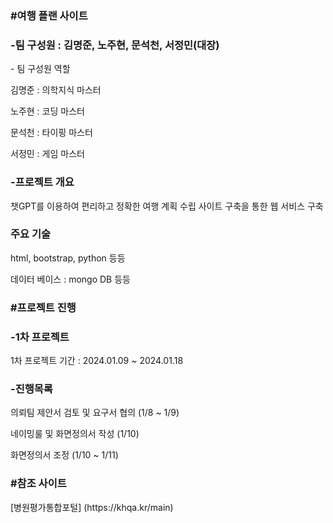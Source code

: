 ### #여행 플랜 사이트

### -팀 구성원 : 김명준, 노주현, 문석천, 서정민(대장)

<p> - 팀 구성원 역할 </p>
<p> 김명준 : 의학지식 마스터 </p>
<p> 노주현 : 코딩 마스터 </p>
<p> 문석천 : 타이핑 마스터 </p>
<p> 서정민 : 게임 마스터 </p>

### -프로젝트 개요
<p> 챗GPT를 이용하여 편리하고 정확한 여행 계획 수립 사이트 구축을 통한 웹 서비스 구축 </p>

### 주요 기술
<p> html, bootstrap, python 등등 </p>
<p> 데이터 베이스 : mongo DB 등등 </p>

### #프로젝트 진행

### -1차 프로젝트 

<p> 1차 프로젝트 기간 : 2024.01.09 ~ 2024.01.18 </p>

### -진행목록

<p> 의뢰팀 제안서 검토 및 요구서 협의 (1/8 ~ 1/9)  </p>
<p> 네이밍룰 및 화면정의서 작성 (1/10) </p>
<p> 화면정의서 조정 (1/10 ~ 1/11) </p>
<p> </p>
<p> </p>
<p> </p>
<p> </p>


### #참조 사이트

<p> [병원평가통합포털] (https://khqa.kr/main) </p>
